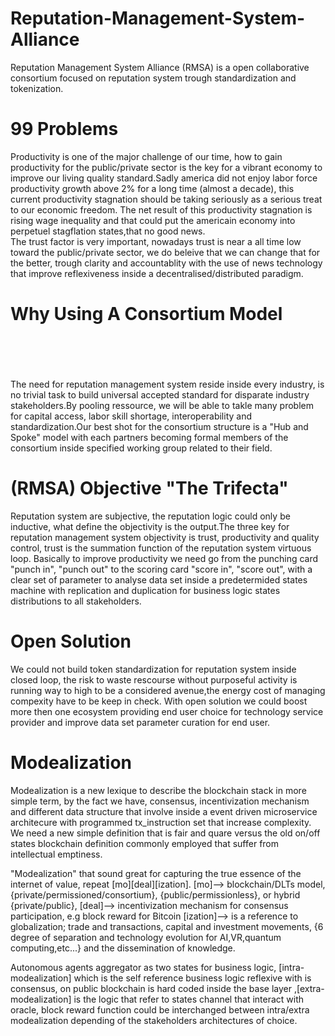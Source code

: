  

# Reputation-Management-System-Alliance
Reputation Management System Alliance (RMSA) is a open collaborative consortium focused on reputation system trough standardization and 
tokenization.                                                                                                                              
# 99 Problems                                                                                                                                 
Productivity is one of the major challenge of our time, how to gain productivity for the public/private sector is the key for a vibrant economy to improve our living quality standard.Sadly america did not enjoy labor force productivity growth above 2% for a long time (almost a decade), this current productivity stagnation should be taking seriously as a serious treat to our economic freedom. The net result of this productivity stagnation is rising wage inequality and that could put the americain economy into perpetuel stagflation states,that no good news.                                                                                                                
The trust factor is very important, nowadays trust is near a all time low toward the public/private sector, we do beleive that we can change that for the better, trough clarity and accountablity with the use of news technology that improve reflexiveness inside a decentralised/distributed paradigm.                                                                                                                                                                                                            
# Why Using A Consortium Model                                                                                                                        
The need for reputation management system reside inside every industry, is no trivial task to build universal accepted standard for disparate industry stakeholders.By pooling ressource, we will be able to takle many problem for capital access, labor skill shortage, interoperability and standardization.Our best shot for the consortium structure is a "Hub and Spoke" model with each partners becoming formal members of the consortium inside specified working group related to their field.

# (RMSA) Objective "The Trifecta"
Reputation system are subjective, the reputation logic could only be inductive, what define the objectivity is the output.The three key for reputation management system objectivity is trust, productivity and quality control, trust is the summation function of the reputation system virtuous loop. Basically to improve productivity we need go from the punching card "punch in", "punch out" to the scoring card "score in", "score out", with a clear set of parameter to analyse data set inside a predetermided states machine with replication and duplication for business logic states distributions to all stakeholders.  

# Open Solution 
We could not build token standardization for reputation system inside closed loop, the risk to waste rescourse without purposeful activity is running way to high to be a considered avenue,the energy cost of managing compexity have to be keep in check. With open solution we could boost more then one ecosystem providing end user choice for technology service provider and improve data set parameter curation for end user.

# Modealization
Modealization is a new lexique to describe the blockchain stack in more simple term, by the fact we have, consensus, incentivization mechanism and different data structure that involve inside a event driven microservice architecure with programmed tx_instruction set that increase complexity.  We need a new simple definition that is fair and quare versus the old on/off states blockchain definition commonly employed that suffer from intellectual emptiness. 

"Modealization" that sound great for capturing the true essence of the internet of value, repeat [mo][deal][ization].
[mo]--> blockchain/DLTs model, {private/permissioned/consortium}, {public/permissionless}, or hybrid {private/public},
[deal]--> incentivization mechanism for consensus participation, e.g block reward for Bitcoin
[ization]--> is a reference to globalization; trade and transactions, capital and investment movements, {6 degree of separation and technology evolution for AI,VR,quantum computing,etc...} and the dissemination of knowledge. 

Autonomous agents aggregator as two states for business logic, [intra-modealization] which is the self reference business logic reflexive with is consensus, on public blockchain is hard coded inside the base layer ,[extra-modealization] is the logic that refer to states channel that interact with oracle, block reward function could be interchanged between intra/extra modealization depending of the stakeholders architectures of choice.   











